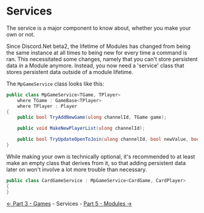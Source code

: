 ﻿Services
========

The service is a major component to know about, whether you make your own or not.

Since Discord.Net beta2, the lifetime of Modules has changed from being
the same instance at all times to being new for every time a command is ran.
This necessitated some changes, namely that you can't store persistent data *in*
a Module anymore. Instead, you now need a 'service' class that stores persistent data
outside of a module lifetime.

The `MpGameService` class looks like this:
```cs
public class MpGameService<TGame, TPlayer>
    where TGame : GameBase<TPlayer>
    where TPlayer : Player
{
    public bool TryAddNewGame(ulong channelId, TGame game);

    public void MakeNewPlayerList(ulong channelId);

    public bool TryUpdateOpenToJoin(ulong channelId, bool newValue, bool comparisonValue);
}
```

While making your own is technically optional, it's recommended to at least make
an empty class that derives from it, so that adding persistent data later on
won't involve a lot more trouble than necessary.
```cs
public class CardGameService : MpGameService<CardGame, CardPlayer>
{
}
```

[<- Part 3 - Games](3-Games.md) - Services - [Part 5 - Modules ->](5-Modules.md)

